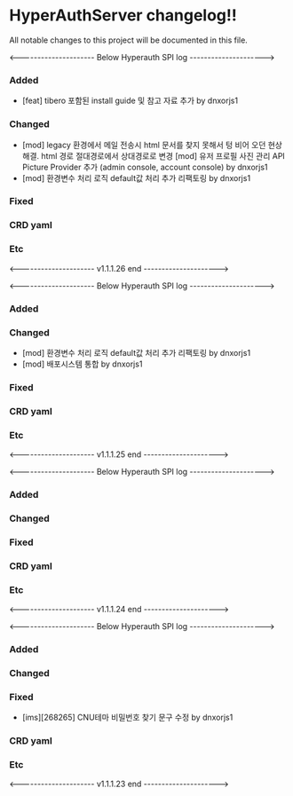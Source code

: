 # HyperAuthServer changelog!!
All notable changes to this project will be documented in this file.

<--------------------- Below Hyperauth SPI log --------------------->

### Added
  - [feat] tibero 포함된 install guide 및 참고 자료 추가 by dnxorjs1

### Changed
  - [mod] legacy 환경에서 메일 전송시 html 문서를 찾지 못해서 텅 비어 오던 현상 해결. html 경로 절대경로에서 상대경로로 변경 [mod] 유저 프로필 사진 관리 API Picture Provider 추가 (admin console, account console) by dnxorjs1
  - [mod] 환경변수 처리 로직 default값 처리 추가 리팩토링 by dnxorjs1

### Fixed

### CRD yaml

### Etc

<--------------------- v1.1.1.26 end --------------------->

<--------------------- Below Hyperauth SPI log --------------------->

### Added

### Changed
  - [mod] 환경변수 처리 로직 default값 처리 추가 리팩토링 by dnxorjs1
  - [mod] 배포시스템 통합 by dnxorjs1

### Fixed

### CRD yaml

### Etc

<--------------------- v1.1.1.25 end --------------------->

<--------------------- Below Hyperauth SPI log --------------------->

### Added

### Changed

### Fixed

### CRD yaml

### Etc

<--------------------- v1.1.1.24 end --------------------->

<--------------------- Below Hyperauth SPI log --------------------->

### Added

### Changed

### Fixed
  - [ims][268265] CNU테마 비밀번호 찾기 문구 수정 by dnxorjs1

### CRD yaml

### Etc

<--------------------- v1.1.1.23 end --------------------->

